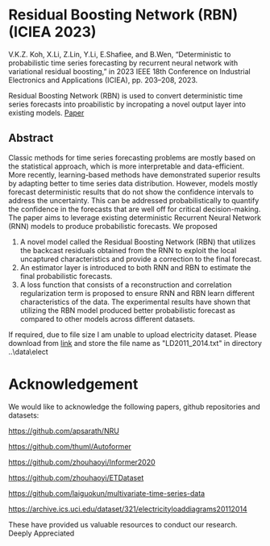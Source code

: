 # Residual Boosting Network (RBN) (ICIEA 2023) 

V.K.Z. Koh, X.Li, Z.Lin, Y.Li, E.Shafiee, and B.Wen, “Deterministic to probabilistic time series forecasting by recurrent neural network with variational residual boosting,” in 2023 IEEE 18th Conference on Industrial Electronics and Applications (ICIEA), pp. 203–208, 2023. 

Residual Boosting Network (RBN) is used to convert deterministic time series forecasts into proabilistic by incropating a novel output layer into existing models. [Paper](https://ieeexplore.ieee.org/abstract/document/10241877)

## Abstract
Classic methods for time series forecasting problems are mostly based on the statistical approach, which is more interpretable and data-efficient. More recently, learning-based methods have demonstrated superior results by adapting better to time series data distribution. However, models mostly forecast deterministic results that do not show the confidence intervals to address the uncertainty. This can be addressed probabilistically to quantify the confidence in the forecasts that are well off for critical decision-making. The paper aims to leverage existing deterministic Recurrent Neural Network (RNN) models to produce probabilistic forecasts. We proposed 
1. A novel model called the Residual Boosting Network (RBN) that utilizes the backcast residuals obtained from the RNN to exploit the local uncaptured characteristics and provide a correction to the final forecast.
2. An estimator layer is introduced to both RNN and RBN to estimate the final probabilistic forecasts. 
3. A loss function that consists of a reconstruction and correlation regularization term is proposed to ensure RNN and RBN learn different characteristics of the data. The experimental results have shown that utilizing the RBN model produced better probabilistic forecast as compared to other models across different datasets.

If required, due to file size I am unable to upload electricity dataset. Please download from [link](https://archive.ics.uci.edu/dataset/321/electricityloaddiagrams20112014) and store the file name as "LD2011_2014.txt" in directory ..\data\elect


# Acknowledgement
We would like to acknowledge the following papers, github repositories and datasets:

https://github.com/apsarath/NRU

https://github.com/thuml/Autoformer

https://github.com/zhouhaoyi/Informer2020

https://github.com/zhouhaoyi/ETDataset

https://github.com/laiguokun/multivariate-time-series-data

https://archive.ics.uci.edu/dataset/321/electricityloaddiagrams20112014

These have provided us valuable resources to conduct our research. Deeply Appreciated
